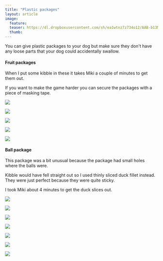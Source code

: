 ```yaml
---
title: "Plastic packages"
layout: article
image:
  feature:
  teaser: https://dl.dropboxusercontent.com/sh/ea1wtnz7z734o12/AAB-b13MaZxoIMLEiYY0xgAYa/aktivointi/muovipakkaukset/DS36413-245px.jpg
  thumb:
---
```


You can give plastic packages to your dog but make sure they don't have any loose parts that your dog could accidentally swallow.

#### Fruit packages

When I put some kibble in these it takes Miki a couple of minutes to get them out.

If you want to make the game harder you can secure the packages with a piece of masking tape.

[![](https://dl.dropboxusercontent.com/sh/ea1wtnz7z734o12/AACZoly8de36VSEy1Av2W3oUa/aktivointi/muovipakkaukset/DS36399-800px.jpg)](https://dl.dropboxusercontent.com/sh/ea1wtnz7z734o12/AAB5s9zEfpdK6acze0r-lrCza/aktivointi/muovipakkaukset/DS36399.jpg)

[![](https://dl.dropboxusercontent.com/sh/ea1wtnz7z734o12/AAD7VyfHOYzaiMGo2u1VMQgxa/aktivointi/muovipakkaukset/DS36397-800px.jpg)](https://dl.dropboxusercontent.com/sh/ea1wtnz7z734o12/AAD3aEmH-QixYeYPOj2-uTAKa/aktivointi/muovipakkaukset/DS36397.jpg)

[![](https://dl.dropboxusercontent.com/sh/ea1wtnz7z734o12/AACbcPUcenUcbuT-0mOA_QrQa/aktivointi/muovipakkaukset/DS36405-800px.jpg)](https://dl.dropboxusercontent.com/sh/ea1wtnz7z734o12/AAARMcd4SRSmueuIu8kVsJYJa/aktivointi/muovipakkaukset/DS36405.jpg)

[![](https://dl.dropboxusercontent.com/sh/ea1wtnz7z734o12/AAB-b13MaZxoIMLEiYY0xgAYa/aktivointi/muovipakkaukset/DS36413-800px.jpg)](https://dl.dropboxusercontent.com/sh/ea1wtnz7z734o12/AADKwj5f6-FgkL1LXQTVmEg9a/aktivointi/muovipakkaukset/DS36413.jpg)

[![](https://dl.dropboxusercontent.com/sh/ea1wtnz7z734o12/AAAqSrGcB-NsJcyHkY8V4SPRa/aktivointi/muovipakkaukset/DS36463-800px.jpg)](https://dl.dropboxusercontent.com/sh/ea1wtnz7z734o12/AAAlBdRc1lggT4x-xLjKbrGEa/aktivointi/muovipakkaukset/DS36463.jpg)

#### Ball package

This package was a bit unusual because the package had small holes where the balls were.

Kibble would have fell straight out so I used thinly sliced duck fillet instead. They were just perfect because they were quite sticky.

I took Miki about 4 minutes to get the duck slices out.

[![](https://dl.dropboxusercontent.com/sh/ea1wtnz7z734o12/AAACRZIPJ7dtCTzuoPSQN-Spa/aktivointi/muovipakkaukset/DS21987-800px.jpg)](https://dl.dropboxusercontent.com/sh/ea1wtnz7z734o12/AAATIBfcBT6wbi2jXFhX0NaJa/aktivointi/muovipakkaukset/DS21987.jpg)

[![](https://dl.dropboxusercontent.com/sh/ea1wtnz7z734o12/AACZYthyVXGMxp4eW_yHRMVUa/aktivointi/muovipakkaukset/DS22003-800px.jpg)](https://dl.dropboxusercontent.com/sh/ea1wtnz7z734o12/AAB-2EDvbwnGjqFq4pQJA1VMa/aktivointi/muovipakkaukset/DS22003.jpg)

[![](https://dl.dropboxusercontent.com/sh/ea1wtnz7z734o12/AACegc_j3l8YCbhExaRsns5aa/aktivointi/muovipakkaukset/DS22062-800px.jpg)](https://dl.dropboxusercontent.com/sh/ea1wtnz7z734o12/AADrhjBTM3XINpA4Y6Cbp_XLa/aktivointi/muovipakkaukset/DS22062.jpg)

[![](https://dl.dropboxusercontent.com/sh/ea1wtnz7z734o12/AAD8UH6KiEWNcVSfmRr_eI4wa/aktivointi/muovipakkaukset/DS22068-800px.jpg)](https://dl.dropboxusercontent.com/sh/ea1wtnz7z734o12/AAB00hKUHNQxz3x4lw-Xz-Mma/aktivointi/muovipakkaukset/DS22068.jpg)

[![](https://dl.dropboxusercontent.com/sh/ea1wtnz7z734o12/AAD_8PRvqoK91jWbmn83z1Rta/aktivointi/muovipakkaukset/DS22150-800px.jpg)](https://dl.dropboxusercontent.com/sh/ea1wtnz7z734o12/AACy_ZHiR2BQ5_XlIdB_RflGa/aktivointi/muovipakkaukset/DS22150.jpg)

[![](https://dl.dropboxusercontent.com/sh/ea1wtnz7z734o12/AADLnuzgUtDu640z5RLWzRbka/aktivointi/muovipakkaukset/DS22171-800px.jpg)](https://dl.dropboxusercontent.com/sh/ea1wtnz7z734o12/AACPutormVE5PM47FqOpnGxCa/aktivointi/muovipakkaukset/DS22171.jpg)

[![](https://dl.dropboxusercontent.com/sh/ea1wtnz7z734o12/AABD4ubRYctP_6ev9YXaCbfJa/aktivointi/muovipakkaukset/DS22184-800px.jpg)](https://dl.dropboxusercontent.com/sh/ea1wtnz7z734o12/AADK_WUo27-YHl7gChXulpEpa/aktivointi/muovipakkaukset/DS22184.jpg)
